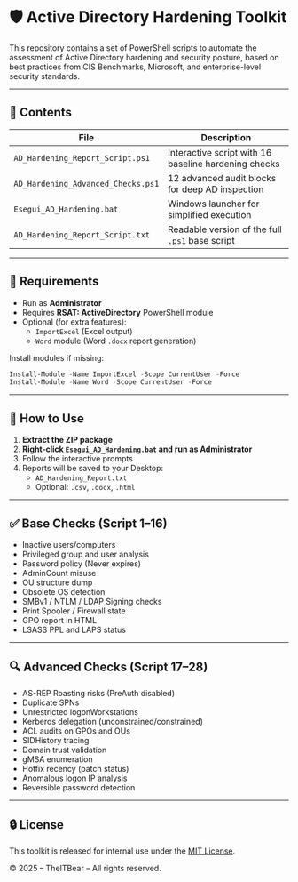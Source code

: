 # 🛡️ Active Directory Hardening Toolkit

This repository contains a set of PowerShell scripts to automate the assessment of Active Directory hardening and security posture, based on best practices from CIS Benchmarks, Microsoft, and enterprise-level security standards.

---

## 📂 Contents

| File                                | Description                                          |
|-------------------------------------|------------------------------------------------------|
| `AD_Hardening_Report_Script.ps1`    | Interactive script with 16 baseline hardening checks |
| `AD_Hardening_Advanced_Checks.ps1`  | 12 advanced audit blocks for deep AD inspection      |
| `Esegui_AD_Hardening.bat`           | Windows launcher for simplified execution           |
| `AD_Hardening_Report_Script.txt`    | Readable version of the full `.ps1` base script      |

---

## 🧰 Requirements

- Run as **Administrator**
- Requires **RSAT: ActiveDirectory** PowerShell module
- Optional (for extra features):
  - `ImportExcel` (Excel output)
  - `Word` module (Word `.docx` report generation)

Install modules if missing:
```powershell
Install-Module -Name ImportExcel -Scope CurrentUser -Force
Install-Module -Name Word -Scope CurrentUser -Force
```

---

## 🚀 How to Use

1. **Extract the ZIP package**
2. **Right-click `Esegui_AD_Hardening.bat` and run as Administrator**
3. Follow the interactive prompts
4. Reports will be saved to your Desktop:
   - `AD_Hardening_Report.txt`
   - Optional: `.csv`, `.docx`, `.html`

---

## ✅ Base Checks (Script 1–16)

- Inactive users/computers
- Privileged group and user analysis
- Password policy (Never expires)
- AdminCount misuse
- OU structure dump
- Obsolete OS detection
- SMBv1 / NTLM / LDAP Signing checks
- Print Spooler / Firewall state
- GPO report in HTML
- LSASS PPL and LAPS status

---

## 🔍 Advanced Checks (Script 17–28)

- AS-REP Roasting risks (PreAuth disabled)
- Duplicate SPNs
- Unrestricted logonWorkstations
- Kerberos delegation (unconstrained/constrained)
- ACL audits on GPOs and OUs
- SIDHistory tracing
- Domain trust validation
- gMSA enumeration
- Hotfix recency (patch status)
- Anomalous logon IP analysis
- Reversible password detection

---

## 🔒 License

This toolkit is released for internal use under the [MIT License](https://opensource.org/licenses/MIT).

© 2025 – TheITBear – All rights reserved.
